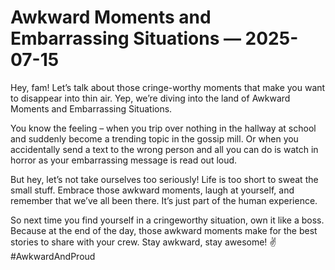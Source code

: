 # Awkward Moments and Embarrassing Situations — 2025-07-15

Hey, fam! Let’s talk about those cringe-worthy moments that make you want to disappear into thin air. Yep, we’re diving into the land of Awkward Moments and Embarrassing Situations. 

You know the feeling – when you trip over nothing in the hallway at school and suddenly become a trending topic in the gossip mill. Or when you accidentally send a text to the wrong person and all you can do is watch in horror as your embarrassing message is read out loud. 

But hey, let’s not take ourselves too seriously! Life is too short to sweat the small stuff. Embrace those awkward moments, laugh at yourself, and remember that we’ve all been there. It’s just part of the human experience. 

So next time you find yourself in a cringeworthy situation, own it like a boss. Because at the end of the day, those awkward moments make for the best stories to share with your crew. Stay awkward, stay awesome! ✌️ #AwkwardAndProud